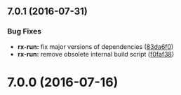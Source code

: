 <a name="7.0.1"></a>
## 7.0.1 (2016-07-31)


### Bug Fixes

* **rx-run:** fix major versions of dependencies ([83da6f0](https://github.com/cyclejs/cyclejs/tree/master/packages/rx-run/commit/83da6f0))
* **rx-run:** remove obsolete internal build script ([f0faf38](https://github.com/cyclejs/cyclejs/tree/master/packages/rx-run/commit/f0faf38))



<a name="7.0.0"></a>
# 7.0.0 (2016-07-16)



